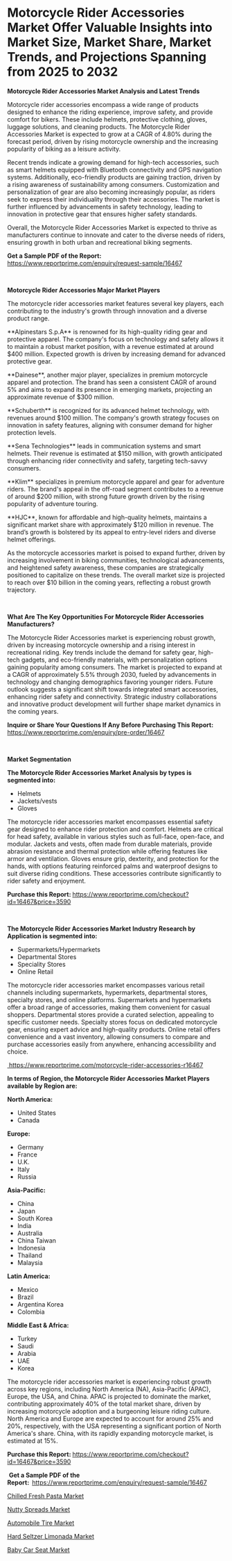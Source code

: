 <p><h1>Motorcycle Rider Accessories Market Offer Valuable Insights into Market Size, Market Share, Market Trends, and Projections Spanning from 2025 to 2032</h1></p><p><strong>Motorcycle Rider Accessories Market Analysis and Latest Trends</strong></p>
<p><p>Motorcycle rider accessories encompass a wide range of products designed to enhance the riding experience, improve safety, and provide comfort for bikers. These include helmets, protective clothing, gloves, luggage solutions, and cleaning products. The Motorcycle Rider Accessories Market is expected to grow at a CAGR of 4.80% during the forecast period, driven by rising motorcycle ownership and the increasing popularity of biking as a leisure activity.</p><p>Recent trends indicate a growing demand for high-tech accessories, such as smart helmets equipped with Bluetooth connectivity and GPS navigation systems. Additionally, eco-friendly products are gaining traction, driven by a rising awareness of sustainability among consumers. Customization and personalization of gear are also becoming increasingly popular, as riders seek to express their individuality through their accessories. The market is further influenced by advancements in safety technology, leading to innovation in protective gear that ensures higher safety standards. </p><p>Overall, the Motorcycle Rider Accessories Market is expected to thrive as manufacturers continue to innovate and cater to the diverse needs of riders, ensuring growth in both urban and recreational biking segments.</p></p>
<p><strong>Get a Sample PDF of the Report:&nbsp;</strong> <a href="https://www.reportprime.com/enquiry/request-sample/16467?utm_campaign=1113&utm_medium=2&utm_source=Github&utm_content=ia&utm_term=17032025&utm_id=motorcycle-rider-accessories">https://www.reportprime.com/enquiry/request-sample/16467</a></p>
<p>&nbsp;</p>
<p><strong>Motorcycle Rider Accessories Major Market Players</strong></p>
<p><p>The motorcycle rider accessories market features several key players, each contributing to the industry's growth through innovation and a diverse product range. </p><p>**Alpinestars S.p.A** is renowned for its high-quality riding gear and protective apparel. The company's focus on technology and safety allows it to maintain a robust market position, with a revenue estimated at around $400 million. Expected growth is driven by increasing demand for advanced protective gear.</p><p>**Dainese**, another major player, specializes in premium motorcycle apparel and protection. The brand has seen a consistent CAGR of around 5% and aims to expand its presence in emerging markets, projecting an approximate revenue of $300 million.</p><p>**Schuberth** is recognized for its advanced helmet technology, with revenues around $100 million. The company's growth strategy focuses on innovation in safety features, aligning with consumer demand for higher protection levels.</p><p>**Sena Technologies** leads in communication systems and smart helmets. Their revenue is estimated at $150 million, with growth anticipated through enhancing rider connectivity and safety, targeting tech-savvy consumers.</p><p>**Klim** specializes in premium motorcycle apparel and gear for adventure riders. The brand's appeal in the off-road segment contributes to a revenue of around $200 million, with strong future growth driven by the rising popularity of adventure touring.</p><p>**HJC**, known for affordable and high-quality helmets, maintains a significant market share with approximately $120 million in revenue. The brand’s growth is bolstered by its appeal to entry-level riders and diverse helmet offerings.</p><p>As the motorcycle accessories market is poised to expand further, driven by increasing involvement in biking communities, technological advancements, and heightened safety awareness, these companies are strategically positioned to capitalize on these trends. The overall market size is projected to reach over $10 billion in the coming years, reflecting a robust growth trajectory.</p></p>
<p>&nbsp;</p>
<p><strong>What Are The Key Opportunities For Motorcycle Rider Accessories Manufacturers?</strong></p>
<p><p>The Motorcycle Rider Accessories market is experiencing robust growth, driven by increasing motorcycle ownership and a rising interest in recreational riding. Key trends include the demand for safety gear, high-tech gadgets, and eco-friendly materials, with personalization options gaining popularity among consumers. The market is projected to expand at a CAGR of approximately 5.5% through 2030, fueled by advancements in technology and changing demographics favoring younger riders. Future outlook suggests a significant shift towards integrated smart accessories, enhancing rider safety and connectivity. Strategic industry collaborations and innovative product development will further shape market dynamics in the coming years.</p></p>
<p><strong>Inquire or Share Your Questions If Any Before Purchasing This Report:</strong> <a href="https://www.reportprime.com/enquiry/pre-order/16467?utm_campaign=1113&utm_medium=2&utm_source=Github&utm_content=ia&utm_term=17032025&utm_id=motorcycle-rider-accessories">https://www.reportprime.com/enquiry/pre-order/16467</a></p>
<p>&nbsp;</p>
<p><strong>Market Segmentation</strong></p>
<p><strong>The Motorcycle Rider Accessories Market Analysis by types is segmented into:</strong></p>
<p><ul><li>Helmets</li><li>Jackets/vests</li><li>Gloves</li></ul></p>
<p><p>The motorcycle rider accessories market encompasses essential safety gear designed to enhance rider protection and comfort. Helmets are critical for head safety, available in various styles such as full-face, open-face, and modular. Jackets and vests, often made from durable materials, provide abrasion resistance and thermal protection while offering features like armor and ventilation. Gloves ensure grip, dexterity, and protection for the hands, with options featuring reinforced palms and waterproof designs to suit diverse riding conditions. These accessories contribute significantly to rider safety and enjoyment.</p></p>
<p><strong>Purchase this Report:&nbsp;</strong><a href="https://www.reportprime.com/checkout?id=16467&price=3590&utm_campaign=1113&utm_medium=2&utm_source=Github&utm_content=ia&utm_term=17032025&utm_id=motorcycle-rider-accessories">https://www.reportprime.com/checkout?id=16467&price=3590</a></p>
<p>&nbsp;</p>
<p><strong>The Motorcycle Rider Accessories Market Industry Research by Application is segmented into:</strong></p>
<p><ul><li>Supermarkets/Hypermarkets</li><li>Departmental Stores</li><li>Speciality Stores</li><li>Online Retail</li></ul></p>
<p><p>The motorcycle rider accessories market encompasses various retail channels including supermarkets, hypermarkets, departmental stores, specialty stores, and online platforms. Supermarkets and hypermarkets offer a broad range of accessories, making them convenient for casual shoppers. Departmental stores provide a curated selection, appealing to specific customer needs. Specialty stores focus on dedicated motorcycle gear, ensuring expert advice and high-quality products. Online retail offers convenience and a vast inventory, allowing consumers to compare and purchase accessories easily from anywhere, enhancing accessibility and choice.</p></p>
<p><a href="https://www.reportprime.com/motorcycle-rider-accessories-r16467?utm_campaign=1113&utm_medium=2&utm_source=Github&utm_content=ia&utm_term=17032025&utm_id=motorcycle-rider-accessories">&nbsp;https://www.reportprime.com/motorcycle-rider-accessories-r16467</a></p>
<p><strong>In terms of Region, the Motorcycle Rider Accessories Market Players available by Region are:</strong></p>
<p>
    <p> <strong> North America: </strong>
        <ul>
            <li>United States</li>
            <li>Canada</li>
        </ul>
        </p> 
    <p> <strong> Europe: </strong>
        <ul>
            <li>Germany</li>
            <li>France</li>
            <li>U.K.</li>
            <li>Italy</li>
            <li>Russia</li>
        </ul>
        </p> 
    <p> <strong> Asia-Pacific: </strong>
        <ul>
            <li>China</li>
            <li>Japan</li>
            <li>South Korea</li>
            <li>India</li>
            <li>Australia</li>
            <li>China Taiwan</li>
            <li>Indonesia</li>
            <li>Thailand</li>
            <li>Malaysia</li>
        </ul>
        </p> 
    <p> <strong> Latin America: </strong>
        <ul>
            <li>Mexico</li>
            <li>Brazil</li>
            <li>Argentina Korea</li>
            <li>Colombia</li>
        </ul>
        </p> 
    <p> <strong> Middle East & Africa: </strong>
        <ul>
            <li>Turkey</li>
            <li>Saudi</li>
            <li>Arabia</li>
            <li>UAE</li>
            <li>Korea</li>
        </ul>
    </p>
    </p>
<p><p>The motorcycle rider accessories market is experiencing robust growth across key regions, including North America (NA), Asia-Pacific (APAC), Europe, the USA, and China. APAC is projected to dominate the market, contributing approximately 40% of the total market share, driven by increasing motorcycle adoption and a burgeoning leisure riding culture. North America and Europe are expected to account for around 25% and 20%, respectively, with the USA representing a significant portion of North America's share. China, with its rapidly expanding motorcycle market, is estimated at 15%.</p></p>
<p><strong>Purchase this Report: </strong><a href="https://www.reportprime.com/checkout?id=16467&price=3590&utm_campaign=1113&utm_medium=2&utm_source=Github&utm_content=ia&utm_term=17032025&utm_id=motorcycle-rider-accessories">https://www.reportprime.com/checkout?id=16467&price=3590</a></p>
<p>&nbsp;<strong>Get a Sample PDF of the Report:&nbsp;&nbsp;</strong><a href="https://www.reportprime.com/enquiry/request-sample/16467?utm_campaign=1113&utm_medium=2&utm_source=Github&utm_content=ia&utm_term=17032025&utm_id=motorcycle-rider-accessories">https://www.reportprime.com/enquiry/request-sample/16467</a></p>
<p><strong></strong></p>
<p><p><a href="https://www.linkedin.com/pulse/disruption-innovation-chilled-fresh-pasta-industry-market-jyuaf?utm_campaign=1113&utm_medium=2&utm_source=Github&utm_content=ia&utm_term=17032025&utm_id=motorcycle-rider-accessories">Chilled Fresh Pasta Market</a></p><p><a href="https://www.linkedin.com/pulse/market-analysis-fornutty-spreads-marketwith-accurate-projections-qlzke?utm_campaign=1113&utm_medium=2&utm_source=Github&utm_content=ia&utm_term=17032025&utm_id=motorcycle-rider-accessories">Nutty Spreads Market</a></p><p><a href="https://github.com/karydacamu/Market-Research-Report-List-1/blob/main/automobile-tire-market.md?utm_campaign=1113&utm_medium=2&utm_source=Github&utm_content=ia&utm_term=17032025&utm_id=motorcycle-rider-accessories">Automobile Tire Market</a></p><p><a href="https://www.linkedin.com/pulse/overview-hard-seltzer-limonada-market-2025-2032-growth-factors-2wtge?utm_campaign=1113&utm_medium=2&utm_source=Github&utm_content=ia&utm_term=17032025&utm_id=motorcycle-rider-accessories">Hard Seltzer Limonada Market</a></p><p><a href="https://github.com/iyachikareva/Market-Research-Report-List-1/blob/main/baby-car-seat-market.md?utm_campaign=1113&utm_medium=2&utm_source=Github&utm_content=ia&utm_term=17032025&utm_id=motorcycle-rider-accessories">Baby Car Seat Market</a></p></p>